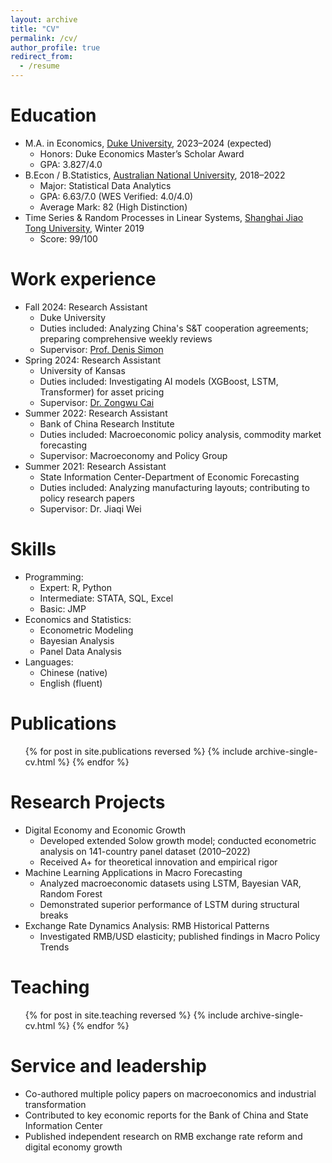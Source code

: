 ```yaml
---
layout: archive
title: "CV"
permalink: /cv/
author_profile: true
redirect_from:
  - /resume
---
```


Education
======
* M.A. in Economics, [Duke University](https://www.duke.edu/), 2023–2024 (expected)
  * Honors: Duke Economics Master’s Scholar Award
  * GPA: 3.827/4.0
* B.Econ / B.Statistics, [Australian National University](https://www.anu.edu.au/), 2018–2022
  * Major: Statistical Data Analytics
  * GPA: 6.63/7.0 (WES Verified: 4.0/4.0)
  * Average Mark: 82 (High Distinction)
* Time Series & Random Processes in Linear Systems, [Shanghai Jiao Tong University](https://en.sjtu.edu.cn/), Winter 2019
  * Score: 99/100

Work experience
======
* Fall 2024: Research Assistant
  * Duke University
  * Duties included: Analyzing China's S&T cooperation agreements; preparing comprehensive weekly reviews
  * Supervisor: [Prof. Denis Simon](https://scholars.duke.edu/person/denis.simon)
* Spring 2024: Research Assistant
  * University of Kansas
  * Duties included: Investigating AI models (XGBoost, LSTM, Transformer) for asset pricing
  * Supervisor: [Dr. Zongwu Cai](https://people.ku.edu/~zongwu/)
* Summer 2022: Research Assistant
  * Bank of China Research Institute
  * Duties included: Macroeconomic policy analysis, commodity market forecasting
  * Supervisor: Macroeconomy and Policy Group
* Summer 2021: Research Assistant
  * State Information Center-Department of Economic Forecasting
  * Duties included: Analyzing manufacturing layouts; contributing to policy research papers
  * Supervisor: Dr. Jiaqi Wei

Skills
======
* Programming:
  * Expert: R, Python
  * Intermediate: STATA, SQL, Excel
  * Basic: JMP
* Economics and Statistics:
  * Econometric Modeling
  * Bayesian Analysis
  * Panel Data Analysis
* Languages:
  * Chinese (native)
  * English (fluent)

Publications
======
  <ul>{% for post in site.publications reversed %}
    {% include archive-single-cv.html %}
  {% endfor %}</ul>
  
Research Projects
======
* Digital Economy and Economic Growth
  * Developed extended Solow growth model; conducted econometric analysis on 141-country panel dataset (2010–2022)
  * Received A+ for theoretical innovation and empirical rigor
* Machine Learning Applications in Macro Forecasting
  * Analyzed macroeconomic datasets using LSTM, Bayesian VAR, Random Forest
  * Demonstrated superior performance of LSTM during structural breaks
* Exchange Rate Dynamics Analysis: RMB Historical Patterns
  * Investigated RMB/USD elasticity; published findings in Macro Policy Trends

Teaching
======
  <ul>{% for post in site.teaching reversed %}
    {% include archive-single-cv.html %}
  {% endfor %}</ul>
  
Service and leadership
======
* Co-authored multiple policy papers on macroeconomics and industrial transformation
* Contributed to key economic reports for the Bank of China and State Information Center
* Published independent research on RMB exchange rate reform and digital economy growth
